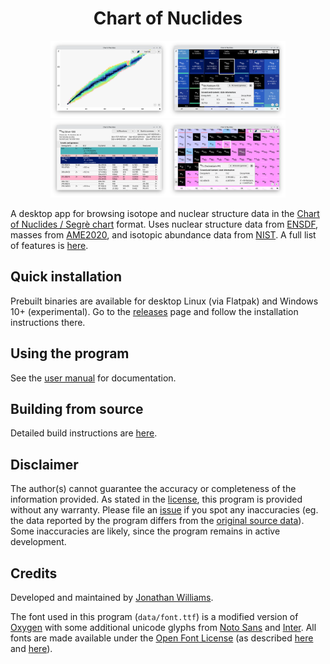 <h1 align="center">Chart of Nuclides</h1>

<div align = center><img src="https://github.com/e-j-w/ChartOfNuclides-flatpak/blob/master/assets/chart_screenshot1.png?raw=true" width="188" height="124" alt="main interface"><img src="https://github.com/e-j-w/ChartOfNuclides-flatpak/blob/master/assets/chart_screenshot2.png?raw=true" width="188" height="124" alt="zoomed in interface"><img src="https://github.com/e-j-w/ChartOfNuclides-flatpak/blob/master/assets/chart_screenshot3.png?raw=true" width="188" height="124" alt="level list view"><img src="https://github.com/e-j-w/ChartOfNuclides-flatpak/blob/master/assets/chart_screenshot4.png?raw=true" width="188" height="124" alt="alternate color scheme view"></div>

A desktop app for browsing isotope and nuclear structure data in the [Chart of Nuclides / Segrè chart](https://en.wikipedia.org/wiki/Table_of_nuclides) format. Uses nuclear structure data from [ENSDF](https://www.nndc.bnl.gov/ensdf/about.jsp), masses from [AME2020](https://amdc.impcas.ac.cn/web/masseval.html), and isotopic abundance data from [NIST](https://www.nist.gov/pml/atomic-weights-and-isotopic-compositions-relative-atomic-masses). A full list of features is [here](doc/FEATURES.md).

## Quick installation

Prebuilt binaries are available for desktop Linux (via Flatpak) and Windows 10+ (experimental). Go to the [releases](https://github.com/e-j-w/ChartOfNuclides/releases) page and follow the installation instructions there.

## Using the program

See the [user manual](doc/MANUAL.md) for documentation.

## Building from source

Detailed build instructions are [here](doc/BUILDING.md).

## Disclaimer

The author(s) cannot guarantee the accuracy or completeness of the information provided.  As stated in the [license](COPYING.md), this program is provided without any warranty.  Please file an [issue](https://github.com/e-j-w/ChartOfNuclides/issues) if you spot any inaccuracies (eg. the data reported by the program differs from the [original source data](doc/BUILDING.md#acquire-data-files)).  Some inaccuracies are likely, since the program remains in active development.

## Credits

Developed and maintained by [Jonathan Williams](https://e-j-w.github.io/).

The font used in this program (`data/font.ttf`) is a modified version of [Oxygen](https://github.com/KDE/oxygen-fonts) with some additional unicode glyphs from [Noto Sans](https://fonts.google.com/noto/specimen/Noto+Sans) and [Inter](https://fonts.google.com/specimen/Inter).  All fonts are made available under the [Open Font License](https://openfontlicense.org/) (as described [here](https://fonts.google.com/specimen/Oxygen/about) and [here](https://fonts.google.com/noto/specimen/Noto+Sans/about)).
